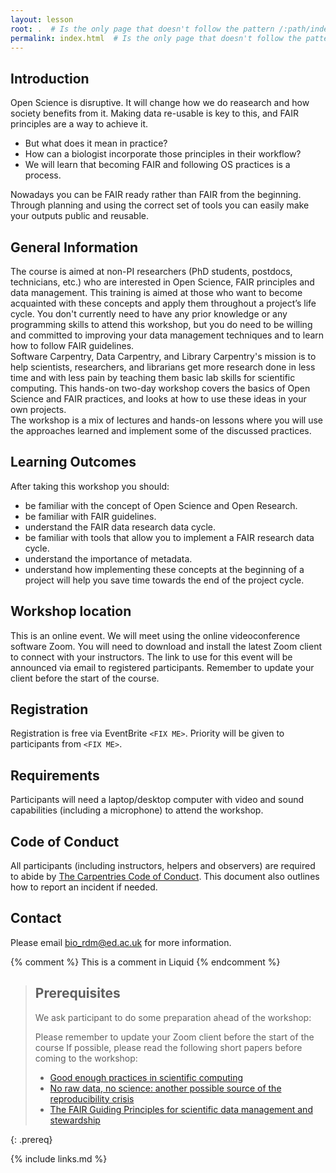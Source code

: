 ```yaml
---
layout: lesson
root: .  # Is the only page that doesn't follow the pattern /:path/index.html
permalink: index.html  # Is the only page that doesn't follow the pattern /:path/index.html
---
```

## Introduction
Open Science is disruptive. It will change how we do reasearch and how society benefits from it. Making data re-usable is key to this, and FAIR principles are a way to achieve it.
* But what does it mean in practice?
* How can a biologist incorporate those principles in their workflow?
* We will learn that becoming FAIR and following OS practices is a process.

Nowadays you can be FAIR ready rather than FAIR from the beginning. Through planning and using the correct set of tools you can easily make your outputs public and reusable.

## General Information 
The course is aimed at non-PI researchers (PhD students, postdocs, technicians, etc.) who are interested in Open Science, FAIR principles and data management. This training is aimed at those who want to become acquainted with these concepts and apply them throughout a project’s life cycle. You don't currently need to have any prior knowledge or any programming skills to attend this workshop, but you do need to be willing and committed to improving your data management techniques and to learn how to follow FAIR guidelines.   
Software Carpentry, Data Carpentry, and Library Carpentry's mission is to help scientists, researchers, and librarians get more research done in less time and with less pain by teaching them basic lab skills for scientific computing. This hands-on two-day workshop covers the basics of Open Science and FAIR practices, and looks at how to use these ideas in your own projects.   
The workshop is a mix of lectures and hands-on lessons where you will use the approaches learned and implement some of the discussed practices. 

## Learning Outcomes 
After taking this workshop you should: 
* be familiar with the concept of Open Science and Open Research. 
* be familiar with FAIR guidelines. 
* understand the FAIR data research data cycle. 
* be familiar with tools that allow you to implement a FAIR research data cycle. 
* understand the importance of metadata. 
* understand how implementing these concepts at the beginning of a project will help you save time towards the end of the project cycle. 

## Workshop location 
This is an online event. We will meet using the online videoconference software Zoom. You will need to download and install the latest Zoom client to connect with your instructors. The link to use for this event will be announced via email to registered participants. Remember to update your client before the start of the course. 

## Registration 
Registration is free via EventBrite `<FIX ME>`. Priority will be given to participants from `<FIX ME>`. 

## Requirements 
Participants will need a laptop/desktop computer with video and sound capabilities (including a microphone) to attend the workshop. 

## Code of Conduct 
All participants (including instructors, helpers and observers) are required to abide by [The Carpentries Code of Conduct](https://docs.carpentries.org/topic_folders/policies/code-of-conduct.html). This document also outlines how to report an incident if needed.

## Contact 
Please email bio_rdm@ed.ac.uk for more information. 
  
<!-- this is an html comment -->
{% comment %} This is a comment in Liquid {% endcomment %}

> ## Prerequisites
>
> We ask participant to do some preparation ahead of the workshop: 
> 
> Please remember to update your Zoom client before the start of the course 
> If possible, please read the following short papers before coming to the workshop:  
> * [Good enough practices in scientific computing](https://journals.plos.org/ploscompbiol/article?id=10.1371/journal.pcbi.1005510)
> * [No raw data, no science: another possible source of the reproducibility crisis](https://molecularbrain.biomedcentral.com/articles/10.1186/s13041-020-0552-2)
> * [The FAIR Guiding Principles for scientific data management and stewardship](https://www.nature.com/articles/sdata201618)
> 
{: .prereq}
  
{% include links.md %}
